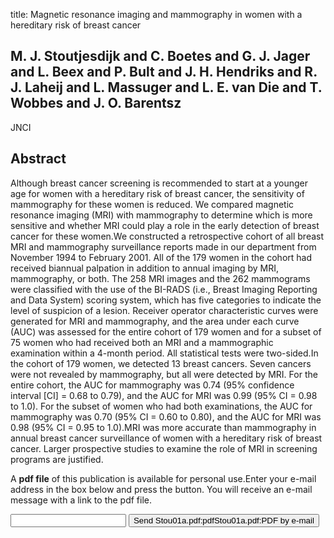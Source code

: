 title: Magnetic resonance imaging and mammography in women with a hereditary risk of breast cancer

## M. J. Stoutjesdijk and C. Boetes and G. J. Jager and L. Beex and P. Bult and J. H. Hendriks and R. J. Laheij and L. Massuger and L. E. van Die and T. Wobbes and J. O. Barentsz
JNCI


## Abstract
Although breast cancer screening is recommended to start at a younger age for women with a hereditary risk of breast cancer, the sensitivity of mammography for these women is reduced. We compared magnetic resonance imaging (MRI) with mammography to determine which is more sensitive and whether MRI could play a role in the early detection of breast cancer for these women.We constructed a retrospective cohort of all breast MRI and mammography surveillance reports made in our department from November 1994 to February 2001. All of the 179 women in the cohort had received biannual palpation in addition to annual imaging by MRI, mammography, or both. The 258 MRI images and the 262 mammograms were classified with the use of the BI-RADS (i.e., Breast Imaging Reporting and Data System) scoring system, which has five categories to indicate the level of suspicion of a lesion. Receiver operator characteristic curves were generated for MRI and mammography, and the area under each curve (AUC) was assessed for the entire cohort of 179 women and for a subset of 75 women who had received both an MRI and a mammographic examination within a 4-month period. All statistical tests were two-sided.In the cohort of 179 women, we detected 13 breast cancers. Seven cancers were not revealed by mammography, but all were detected by MRI. For the entire cohort, the AUC for mammography was 0.74 (95% confidence interval [CI] = 0.68 to 0.79), and the AUC for MRI was 0.99 (95% CI = 0.98 to 1.0). For the subset of women who had both examinations, the AUC for mammography was 0.70 (95% CI = 0.60 to 0.80), and the AUC for MRI was 0.98 (95% CI = 0.95 to 1.0).MRI was more accurate than mammography in annual breast cancer surveillance of women with a hereditary risk of breast cancer. Larger prospective studies to examine the role of MRI in screening programs are justified.

A <b>pdf file</b> of this publication is available for personal use.Enter your e-mail address in the box below and press the button. You will receive an e-mail message with a link to the pdf file.
<form action="sender.php">  <input type="text" name="email">  <input type="submit" value="Send Stou01a.pdf:pdfStou01a.pdf:PDF by e-mail"></form>